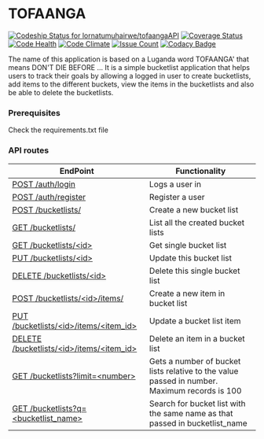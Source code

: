 # TOFAANGA

[![Codeship Status for lornatumuhairwe/tofaangaAPI](https://app.codeship.com/projects/a14e2a10-58c4-0135-5a0a-5ec3d4c61cb2/status?branch=master)](https://app.codeship.com/projects/236419)
[![Coverage Status](https://coveralls.io/repos/github/lornatumuhairwe/tofaangaAPI/badge.svg?branch=master)](https://coveralls.io/github/lornatumuhairwe/tofaangaAPI?branch=master)
[![Code Health](https://landscape.io/github/lornatumuhairwe/tofaangaAPI/master/landscape.svg?style=flat)](https://landscape.io/github/lornatumuhairwe/tofaangaAPI/master)
[![Code Climate](https://codeclimate.com/github/lornatumuhairwe/tofaangaAPI/badges/gpa.svg)](https://codeclimate.com/github/lornatumuhairwe/tofaangaAPI)
[![Issue Count](https://codeclimate.com/github/lornatumuhairwe/tofaangaAPI/badges/issue_count.svg)](https://codeclimate.com/github/lornatumuhairwe/tofaangaAPI)
[![Codacy Badge](https://api.codacy.com/project/badge/Grade/6cec6f639a5048748b9d0e3054645054)](https://www.codacy.com/app/lornatumuhairwe/tofaangaAPI?utm_source=github.com&amp;utm_medium=referral&amp;utm_content=lornatumuhairwe/tofaangaAPI&amp;utm_campaign=Badge_Grade)

The name of this application is based on a Luganda word TOFAANGA' that means DON'T DIE BEFORE ...
It is a simple bucketlist application that helps users to track their goals by allowing a logged in user to create
bucketlists, add items to the different buckets, view the items in the bucketlists and also be able to delete the bucketlists.

### Prerequisites
Check the requirements.txt file

### API routes

| EndPoint | Functionality |
| -------- | ------------- |
| [ POST /auth/login ](#) | Logs a user in |
| [ POST /auth/register ](#) | Register a user |
| [ POST /bucketlists/ ](#) | Create a new bucket list |
| [ GET /bucketlists/ ](#) | List all the created bucket lists |
| [ GET /bucketlists/\<id> ](#) | Get single bucket list |
| [ PUT /bucketlists/\<id> ](#) | Update this bucket list |
| [ DELETE /bucketlists/\<id> ](#) | Delete this single bucket list |
| [ POST /bucketlists/\<id>/items/ ](#) | Create a new item in bucket list |
| [ PUT /bucketlists/\<id>/items/<item_id> ](#) | Update a bucket list item |
| [ DELETE /bucketlists/\<id>/items/<item_id> ](#) | Delete an item in a bucket list |
| [ GET /bucketlists?limit=\<number> ](#) | Gets a number of bucket lists relative to the value passed in number. Maximum records is 100 |
| [ GET /bucketlists?q=\<bucketlist_name> ](#) | Search for bucket list with the same name as that passed in bucketlist_name |

